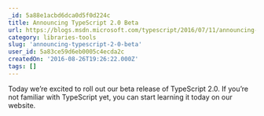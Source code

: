 ```yaml
---
_id: 5a88e1acbd6dca0d5f0d224c
title: Announcing TypeScript 2.0 Beta
url: https://blogs.msdn.microsoft.com/typescript/2016/07/11/announcing-typescript-2-0-beta/
category: libraries-tools
slug: 'announcing-typescript-2-0-beta'
user_id: 5a83ce59d6eb0005c4ecda2c
createdOn: '2016-08-26T19:26:22.000Z'
tags: []
---
```


Today we’re excited to roll out our beta release of TypeScript 2.0. If you’re not familiar with TypeScript yet, you can start learning it today on our website.
